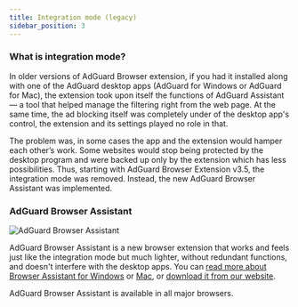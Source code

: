 ```yaml
---
title: Integration mode (legacy)
sidebar_position: 3
---
```


### What is integration mode?

In older versions of AdGuard Browser extension, if you had it installed along with one of the AdGuard desktop apps (AdGuard for Windows or AdGuard for Mac), the extension took upon itself the functions of AdGuard Assistant — a tool that helped manage the filtering right from the web page. At the same time, the ad blocking itself was completely under of the desktop app's control, the extension and its settings played no role in that.

The problem was, in some cases the app and the extension would hamper each other’s work. Some websites would stop being protected by the desktop program and were backed up only by the extension which has less possibilities. Thus, starting with AdGuard Browser Extension v3.5, the integration mode was removed. Instead, the new AdGuard Browser Assistant was implemented.

### AdGuard Browser Assistant

![AdGuard Browser Assistant](https://cdn.adguard.com/content/Kb/ad_blocker_browser_extension_assistant.png)

AdGuard Browser Assistant is a new browser extension that works and feels just like the integration mode but much lighter, without redundant functions, and doesn't interfere with the desktop apps. You can [read more about Browser Assistant for Windows](https://kb.adguard.com/en/windows/features/browser-assistant) or [Mac](https://kb.adguard.com/en/macos/overview/browser-assistant), or [download it from our website](https://adguard.com/adguard-assistant/overview.html).

AdGuard Browser Assistant is available in all major browsers.